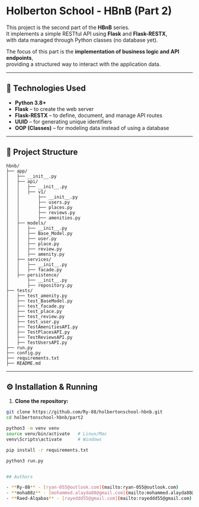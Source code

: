 # Holberton School - HBnB (Part 2)

This project is the second part of the **HBnB** series.  
It implements a simple RESTful API using **Flask** and **Flask-RESTX**,  
with data managed through Python classes (no database yet).  

The focus of this part is the **implementation of business logic and API endpoints**,  
providing a structured way to interact with the application data.

---

## 🚀 Technologies Used
- **Python 3.8+**
- **Flask** – to create the web server
- **Flask-RESTX** – to define, document, and manage API routes
- **UUID** – for generating unique identifiers
- **OOP (Classes)** – for modeling data instead of using a database

---

## 📂 Project Structure
```text
hbnb/
├── app/
│   ├── __init__.py
│   ├── api/
│   │   ├── __init__.py
│   │   ├── v1/
│   │       ├── __init__.py
│   │       ├── users.py
│   │       ├── places.py
│   │       ├── reviews.py
│   │       ├── amenities.py
│   ├── models/
│   │   ├── __init__.py
│   │   ├── Base_Model.py
│   │   ├── user.py
│   │   ├── place.py
│   │   ├── review.py
│   │   ├── amenity.py
│   ├── services/
│   │   ├── __init__.py
│   │   ├── facade.py
│   ├── persistence/
│       ├── __init__.py
│       ├── repository.py
├── tests/
│   ├── test_amenity.py
│   ├── test_BaseModel.py
│   ├── test_facade.py
│   ├── test_place.py
│   ├── test_review.py
│   ├── test_user.py
│   ├── TestAmenitiesAPI.py
│   ├── TestPlacesAPI.py
│   ├── TestReviewsAPI.py
│   ├── TestUsersAPI.py
├── run.py
├── config.py
├── requirements.txt
├── README.md
```


---

## ⚙️ Installation & Running

1. **Clone the repository:**
```bash
git clone https://github.com/Ry-88/holbertonschool-hbnb.git
cd holbertonschool-hbnb/part2

python3 -m venv venv
source venv/bin/activate   # Linux/Mac
venv\Scripts\activate      # Windows

pip install -r requirements.txt

python3 run.py


## Authors

- **Ry-88** - [ryan-055@outlook.com](mailto:ryan-055@outlook.com)
- **moha88z** - [mohammed.alayda88@gmail.com](mailto:mohammed.alayda88@gmail.com)
- **Raed-Alqabas** - [rayeddd55@gmail.com](mailto:rayeddd55@gmail.com)